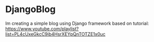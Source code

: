 # DjangoBlog

Im creating a simple blog using Django framework based on tutorial: 
<br>
https://www.youtube.com/playlist?list=PL4cUxeGkcC9ib4HsrXEYpQnTOTZE1x0uc
